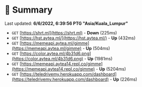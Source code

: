 # 📖 Summary
Last updated: **6/6/2022, 6:39:56 PTG "Asia/Kuala_Lumpur"**

- `GET` [https://shrt.ml](https://shrt.ml) - **Down** (225ms)
- `GET` [https://hst.aytea.ml/](https://hst.aytea.ml/) - **Up** (432ms)
- `GET` [https://memeapi.aytea.ml/gimme](https://memeapi.aytea.ml/gimme) - **Up** (504ms)
- `GET` [https://color.aytea.ml/4b31d6.png](https://color.aytea.ml/4b31d6.png) - **Up** (1981ms)
- `GET` [https://memeapi.aytea14.repl.co/gimme](https://memeapi.aytea14.repl.co/gimme) - **Up** (5204ms)
- `GET` [https://teledrivemy.herokuapp.com/dashboard](https://teledrivemy.herokuapp.com/dashboard) - **Up** (226ms)
